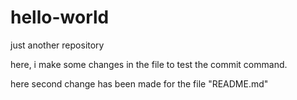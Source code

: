 # hello-world
just another repository


here, i make some changes in the file to test the commit command.

here second change has been made for the file "README.md"
